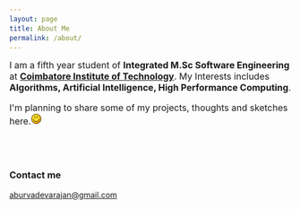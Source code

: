 ```yaml
---
layout: page
title: About Me
permalink: /about/
---
```


<font size = 3>
I am a fifth year student of <strong>Integrated M.Sc Software Engineering</strong> at <strong><a href="http://www.citindia.com">Coimbatore Institute of Technology</a></strong>. My Interests includes <strong> Algorithms, Artificial Intelligence, High Performance Computing</strong>.

<p>I'm planning to share some of my projects, thoughts and sketches here.<img src="/images/smile.png"></p>

</font>
<br/>
<br/>

### Contact me
[aburvadevarajan@gmail.com](mailto:aburvadevarajan@gmail.com)
